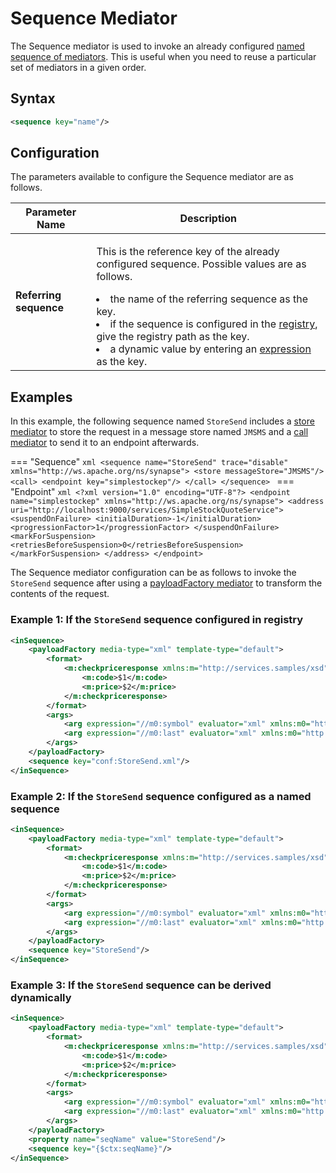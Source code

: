 # Sequence Mediator

The Sequence mediator is used to invoke an already configured [named sequence of mediators]({{base_path}}/reference/mediation-sequences/#named-sequences). This is useful when you need to reuse a particular set of mediators in a given order.

## Syntax


```xml
<sequence key="name"/>
```

## Configuration

The parameters available to configure the Sequence mediator are as follows.

<table>
<thead>
<tr class="header">
<th>Parameter Name</th>
<th>Description</th>
</tr>
</thead>
<tbody>
<tr class="even">
<td><strong>Referring sequence</strong></td>
<td><div class="content-wrapper">
<p>This is the reference key of the already configured sequence. Possible values are as follows.</p>
<li>the name of the referring sequence as the key.</li>
<li>if the sequence is configured in the <a href="{{base_path}}/get-started/key-concepts/#registry">registry</a>, give the registry path as the key.</li>
<li>a dynamic value by entering an <a href="{{base_path}}/reference/synapse-properties/expressions">expression</a> as the key.</li>
</div>
</td>
</tr>
</tbody>
</table>

## Examples

In this example, the following sequence named `StoreSend` includes a [store mediator]({{base_path}}/reference/mediators/store-mediator) to store the request in a message store named `JMSMS` and a [call mediator]({{base_path}}/reference/mediators/call-mediator) to send it to an endpoint afterwards.

=== "Sequence"
    ```xml
    <sequence name="StoreSend" trace="disable" xmlns="http://ws.apache.org/ns/synapse">
        <store messageStore="JMSMS"/>
        <call>
            <endpoint key="simplestockep"/>
        </call>
    </sequence>
    ```
=== "Endpoint"
    ```xml
    <?xml version="1.0" encoding="UTF-8"?>
    <endpoint name="simplestockep" xmlns="http://ws.apache.org/ns/synapse">
        <address uri="http://localhost:9000/services/SimpleStockQuoteService">
            <suspendOnFailure>
                <initialDuration>-1</initialDuration>
                <progressionFactor>1</progressionFactor>
            </suspendOnFailure>
            <markForSuspension>
                <retriesBeforeSuspension>0</retriesBeforeSuspension>
            </markForSuspension>
        </address>
    </endpoint>
    ```

The Sequence mediator configuration can be as follows to invoke the `StoreSend` sequence after using a [payloadFactory mediator]({{base_path}}/reference/mediators/payloadfactory-mediator) to transform the contents of the request.

### Example 1: If the `StoreSend` sequence configured in registry

```xml 
<inSequence>
    <payloadFactory media-type="xml" template-type="default">
        <format>
            <m:checkpriceresponse xmlns:m="http://services.samples/xsd">
                <m:code>$1</m:code>
                <m:price>$2</m:price>
            </m:checkpriceresponse>
        </format>
        <args>
            <arg expression="//m0:symbol" evaluator="xml" xmlns:m0="http://services.samples/xsd"/>
            <arg expression="//m0:last" evaluator="xml" xmlns:m0="http://services.samples/xsd"/>
        </args>
    </payloadFactory>
    <sequence key="conf:StoreSend.xml"/>
</inSequence>
```

### Example 2: If the `StoreSend` sequence configured as a named sequence

```xml 
<inSequence>
    <payloadFactory media-type="xml" template-type="default">
        <format>
            <m:checkpriceresponse xmlns:m="http://services.samples/xsd">
                <m:code>$1</m:code>
                <m:price>$2</m:price>
            </m:checkpriceresponse>
        </format>
        <args>
            <arg expression="//m0:symbol" evaluator="xml" xmlns:m0="http://services.samples/xsd"/>
            <arg expression="//m0:last" evaluator="xml" xmlns:m0="http://services.samples/xsd"/>
        </args>
    </payloadFactory>
    <sequence key="StoreSend"/>
</inSequence>
```

### Example 3: If the `StoreSend` sequence can be derived dynamically

```xml 
<inSequence>
    <payloadFactory media-type="xml" template-type="default">
        <format>
            <m:checkpriceresponse xmlns:m="http://services.samples/xsd">
                <m:code>$1</m:code>
                <m:price>$2</m:price>
            </m:checkpriceresponse>
        </format>
        <args>
            <arg expression="//m0:symbol" evaluator="xml" xmlns:m0="http://services.samples/xsd"/>
            <arg expression="//m0:last" evaluator="xml" xmlns:m0="http://services.samples/xsd"/>
        </args>
    </payloadFactory>
    <property name="seqName" value="StoreSend"/>
	<sequence key="{$ctx:seqName}"/>
</inSequence>
```